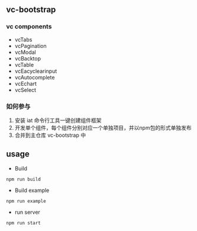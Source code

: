 ## vc-bootstrap

### vc components

* vcTabs
* vcPagination
* vcModal
* vcBacktop
* vcTable
* vcEacyclearinput
* vcAutocomplete
* vcEchart
* vcSelect

### 如何参与

1. 安装 iat 命令行工具一键创建组件框架
2. 开发单个组件，每个组件分别对应一个单独项目，并以npm包的形式单独发布
3. 合并到主仓库 vc-bootstrap 中

## usage

* Build

```node
npm run build
```

* Build example

```node
npm run example
```

* run server

```node
npm run start
```